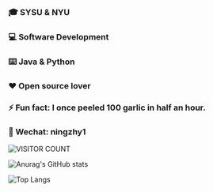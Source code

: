 ### 🎓 SYSU & NYU


### 💻 Software Development


### ⌨️ Java & Python


### ❤️ Open source lover


### ⚡ Fun fact: I once peeled 100 garlic in half an hour.


### 👬 Wechat: ningzhy1

![VISITOR COUNT](https://visitor-badge.glitch.me/badge?page_id=ningzhy3.ningzhy3)

![Anurag's GitHub stats](https://github-readme-stats.vercel.app/api?username=ningzhy3)

![Top Langs](https://github-readme-stats.vercel.app/api/top-langs/?username=ningzhy3&layout=compact&langs_count=6&hide=html)



